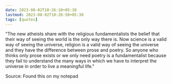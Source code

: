 ```yaml
---
date: 2023-08-02T10:26:10+05:30
lastmod: 2023-08-02T10:26:58+05:30
tags: [quotes]
---
```


"The new atheists share with the religious fundamentalists the belief that their way of seeing the world is the only way there is. Now science is a valid way of seeing the universe, religion is a valid way of seeing the universe and they have the difference  between prose and poetry. So anyone who thinks only prose exists or we only need poetry is a fundamentalist because they fail to understand the many ways in which we have to interpret the universe in order to live a meaningful life."

Source: Found this on my notepad
